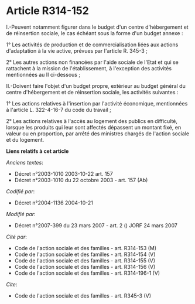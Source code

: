 # Article R314-152

I.-Peuvent notamment figurer dans le budget d'un centre d'hébergement et de réinsertion sociale, le cas échéant sous la forme
d'un budget annexe : 

1° Les activités de production et de commercialisation liées aux actions d'adaptation à la vie active, prévues par l'article
R. 345-3 ; 

2° Les autres actions non financées par l'aide sociale de l'Etat et qui se rattachent à la mission de l'établissement, à
l'exception des activités mentionnées au II ci-dessous ; 

II.-Doivent faire l'objet d'un budget propre, extérieur au budget général du centre d'hébergement et de réinsertion sociale,
les activités suivantes : 

1° Les actions relatives à l'insertion par l'activité économique, mentionnées à l'article L. 322-4-16-7 du code du travail ; 

2° Les actions relatives à l'accès au logement des publics en difficulté, lorsque les produits qui leur sont affectés
dépassent un montant fixé, en valeur ou en proportion, par arrêté des ministres chargés de l'action sociale et du logement.

**Liens relatifs à cet article**

_Anciens textes_:

  - Décret n°2003-1010 2003-10-22 art. 157
  - Décret n°2003-1010 du 22 octobre 2003 - art. 157 (Ab)

_Codifié par_:

  - Décret n°2004-1136 2004-10-21

_Modifié par_:

  - Décret n°2007-399 du 23 mars 2007 - art. 2 () JORF 24 mars 2007

_Cité par_:

  - Code de l'action sociale et des familles - art. R314-153 (M)
  - Code de l'action sociale et des familles - art. R314-154 (V)
  - Code de l'action sociale et des familles - art. R314-155 (V)
  - Code de l'action sociale et des familles - art. R314-156 (V)
  - Code de l'action sociale et des familles - art. R314-196-1 (V)

_Cite_:

  - Code de l'action sociale et des familles - art. R345-3 (V)
